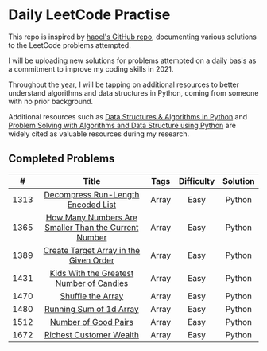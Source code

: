 # Daily LeetCode Practise
This repo is inspired by [haoel's GitHub repo](https://github.com/haoel/leetcode), documenting various solutions to the LeetCode problems attempted. 

I will be uploading new solutions for problems attempted on a daily basis as a commitment to improve my coding skills in 2021. 

Throughout the year, I will be tapping on additional resources to better understand algorithms and data structures in Python, coming from someone with no prior background. 

Additional resources such as [Data Structures & Algorithms in Python](https://www.amazon.sg/Structures-Algorithms-Python-Michael-Goodrich/dp/1118290275/ref=asc_df_1118290275/?tag=googleshoppin-22&linkCode=df0&hvadid=391842514726&hvpos=&hvnetw=g&hvrand=16136343179200638546&hvpone=&hvptwo=&hvqmt=&hvdev=c&hvdvcmdl=&hvlocint=&hvlocphy=9062510&hvtargid=pla-455408937022&psc=1) 
and [Problem Solving with Algorithms and Data Structure using Python](https://runestone.academy/runestone/books/published/pythonds/index.html)
are widely cited as valuable resources during my research. 

## Completed Problems
|  #  | Title | Tags | Difficulty | Solution |
|:---:|:-----:|:----:|:----------:|:--------:|
|1313|[Decompress Run-Length Encoded List](https://leetcode.com/problems/decompress-run-length-encoded-list)|Array|Easy|Python
|1365|[How Many Numbers Are Smaller Than the Current Number](https://leetcode.com/problems/how-many-numbers-are-smaller-than-the-current-number)|Array|Easy|Python
|1389|[Create Target Array in the Given Order](https://leetcode.com/problems/create-target-array-in-the-given-order)|Array|Easy|Python
|1431|[Kids With the Greatest Number of Candies](https://leetcode.com/problems/kids-with-the-greatest-number-of-candies)|Array|Easy|Python
|1470|[Shuffle the Array](https://leetcode.com/problems/shuffle-the-array)|Array|Easy|Python
|1480|[Running Sum of 1d Array](https://leetcode.com/problems/running-sum-of-1d-array)|Array|Easy|Python
|1512|[Number of Good Pairs](https://leetcode.com/problems/number-of-good-pairs)|Array|Easy|Python
|1672|[Richest Customer Wealth](https://leetcode.com/problems/richest-customer-wealth)|Array|Easy|Python